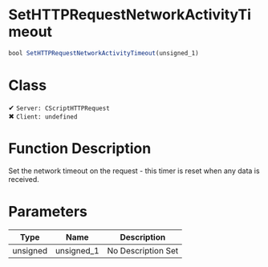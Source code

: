 # SetHTTPRequestNetworkActivityTimeout
```js
bool SetHTTPRequestNetworkActivityTimeout(unsigned_1)
```
# Class
✔ `Server: CScriptHTTPRequest`  
✖ `Client: undefined`  

# Function Description
Set the network timeout on the request - this timer is reset when any data is received.
# Parameters
Type|Name|Description
--|--|--
unsigned|unsigned_1|No Description Set

